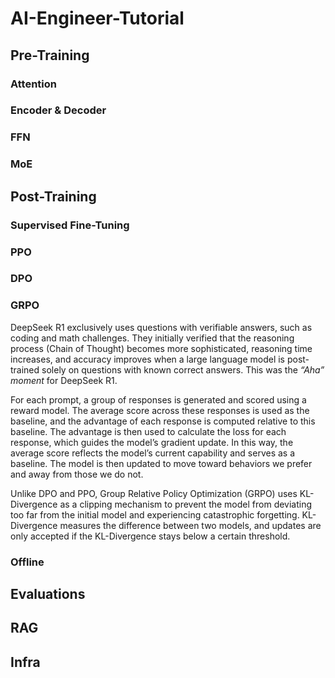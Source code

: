 # AI-Engineer-Tutorial
## Pre-Training
### Attention
### Encoder & Decoder
### FFN
### MoE
## Post-Training
### Supervised Fine-Tuning
### PPO
### DPO
### GRPO
DeepSeek R1 exclusively uses questions with verifiable answers, such as coding and math challenges. They initially verified that the reasoning process (Chain of Thought) becomes more sophisticated, reasoning time increases, and accuracy improves when a large language model is post-trained solely on questions with known correct answers. This was the *“Aha” moment* for DeepSeek R1.  
  
For each prompt, a group of responses is generated and scored using a reward model. The average score across these responses is used as the baseline, and the advantage of each response is computed relative to this baseline. The advantage is then used to calculate the loss for each response, which guides the model’s gradient update. In this way, the average score reflects the model’s current capability and serves as a baseline. The model is then updated to move toward behaviors we prefer and away from those we do not.  
  
Unlike DPO and PPO, Group Relative Policy Optimization (GRPO) uses KL-Divergence as a clipping mechanism to prevent the model from deviating too far from the initial model and experiencing catastrophic forgetting. KL-Divergence measures the difference between two models, and updates are only accepted if the KL-Divergence stays below a certain threshold.  

### Offline
## Evaluations
## RAG
## Infra
